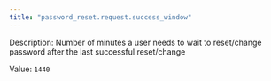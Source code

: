 ```yaml
---
title: "password_reset.request.success_window"
---
```


Description: Number of minutes a user needs to wait to reset/change password after the last successful reset/change

Value: `1440`